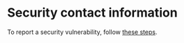 # Security contact information

To report a security vulnerability, follow [these steps](https://tidelift.com/security).
